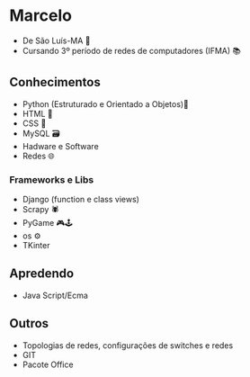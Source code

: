 # Marcelo
* De São Luís-MA 📍
* Cursando 3º período de redes de computadores (IFMA) 📚

## Conhecimentos
* Python (Estruturado e Orientado a Objetos)🐍
* HTML 📰
* CSS 🎨
* MySQL 🗃
* Hadware e Software
* Redes 🌐

### Frameworks e Libs
* Django (function e class views)
* Scrapy 🕷
* PyGame 🎮🕹
* os ⚙
* TKinter

## Apredendo
* Java Script/Ecma

## Outros
* Topologias de redes, configurações de switches e redes
* GIT
* Pacote Office
